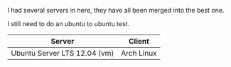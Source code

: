 I had several servers in here, they have all been merged into the best one.

I still need to do an ubuntu to ubuntu test. 

| Server                        | Client                         |
| :---------------------------: | :----------------------------: |
| Ubuntu Server LTS 12.04  (vm)  | Arch Linux                     |



